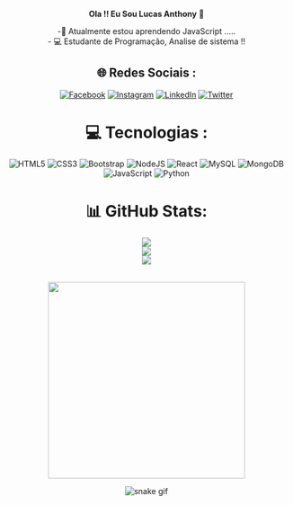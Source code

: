 <div align="center">



**Ola !! Eu Sou Lucas Anthony** 👋

 -🌱 Atualmente estou aprendendo JavaScript .....<br>- 💻 Estudante de Programação, Analise de sistema !!



 ## 🌐 Redes Sociais :
[![Facebook](https://img.shields.io/badge/Facebook-%231877F2.svg?logo=Facebook&logoColor=white)]([https://www.facebook.com/lucas.anthony.10/) [![Instagram](https://img.shields.io/badge/Instagram-%23E4405F.svg?logo=Instagram&logoColor=white)](https://instagram.com/https://www.instagram.com/dev_anthonylucas/) [![LinkedIn](https://img.shields.io/badge/LinkedIn-%230077B5.svg?logo=linkedin&logoColor=white)](https://linkedin.com/in/https://www.linkedin.com/in/lucas-anthony-569a76255/) [![Twitter](https://img.shields.io/badge/Twitter-%231DA1F2.svg?logo=Twitter&logoColor=white)](https://twitter.com/https://twitter.com/LucasGasparzim) <br>

# 💻 Tecnologias :
![HTML5](https://img.shields.io/badge/html5-%23E34F26.svg?style=for-the-badge&logo=html5&logoColor=white) ![CSS3](https://img.shields.io/badge/css3-%231572B6.svg?style=for-the-badge&logo=css3&logoColor=white) ![Bootstrap](https://img.shields.io/badge/bootstrap-%23563D7C.svg?style=for-the-badge&logo=bootstrap&logoColor=white) ![NodeJS](https://img.shields.io/badge/node.js-6DA55F?style=for-the-badge&logo=node.js&logoColor=white) ![React](https://img.shields.io/badge/react-%2320232a.svg?style=for-the-badge&logo=react&logoColor=%2361DAFB) ![MySQL](https://img.shields.io/badge/mysql-%2300f.svg?style=for-the-badge&logo=mysql&logoColor=white) ![MongoDB](https://img.shields.io/badge/MongoDB-%234ea94b.svg?style=for-the-badge&logo=mongodb&logoColor=white) ![JavaScript](https://img.shields.io/badge/javascript-%23323330.svg?style=for-the-badge&logo=javascript&logoColor=%23F7DF1E) ![Python](https://img.shields.io/badge/python-3670A0?style=for-the-badge&logo=python&logoColor=ffdd54)<br>
 
# 📊 GitHub Stats:
![](https://github-readme-stats.vercel.app/api?username=lucas9259&theme=dracula&hide_border=false&include_all_commits=true&count_private=true)<br/>
![](https://github-readme-streak-stats.herokuapp.com/?user=lucas9259&theme=dracula&hide_border=false)<br/>
![](https://github-readme-stats.vercel.app/api/top-langs/?username=lucas9259&theme=dracula&hide_border=false&include_all_commits=true&count_private=true&layout=compact)


<br>
<!-- Proudly created with GPRM ( https://gprm.itsvg.in ) -->
  

 
  
  <div align="center"> 
<img src=  "https://raw.githubusercontent.com/LuigiGf/LuigiGFReadme2/main/code.gif"width="350px" />
</div>
  
![snake gif](https://github.com/Lucas9259/Lucas9259/blob/output/github-contribution-grid-snake.svg)
  
</div>



























